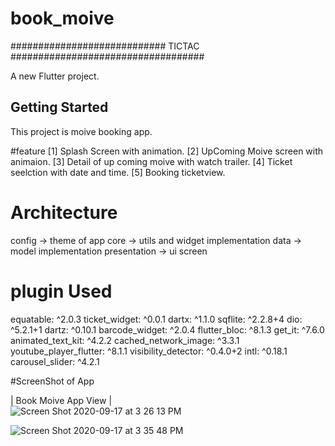 # book_moive

############################ TICTAC ###################################

A new Flutter project.

## Getting Started

This project is moive booking app.



#feature
[1] Splash Screen with animation.
[2] UpComing Moive screen with animaion.
[3] Detail of up coming moive with watch trailer.
[4] Ticket seelction with date and time.
[5] Booking ticketview.


# Architecture
config -> theme of app
core -> utils and widget implementation
data -> model implementation
presentation -> ui screen



# plugin Used
  equatable: ^2.0.3
  ticket_widget: ^0.0.1
  dartx: ^1.1.0
  sqflite: ^2.2.8+4
  dio: ^5.2.1+1
  dartz: ^0.10.1
  barcode_widget: ^2.0.4
  flutter_bloc: ^8.1.3
  get_it: ^7.6.0
  animated_text_kit: ^4.2.2
  cached_network_image: ^3.3.1
  youtube_player_flutter: ^8.1.1
  visibility_detector: ^0.4.0+2
  intl: ^0.18.1
  carousel_slider: ^4.2.1


#ScreenShot of App


|  Book Moive App View                                             |                                                                             
 <img width alt="Screen Shot 2020-09-17 at 3 26 13 PM" src="https://github.com/Sweetyrawat-star/book_moive/assets/57385799/17f927a8-cf1f-48d9-a8af-9eb177472c38.png">

<img alt="Screen Shot 2020-09-17 at 3 35 48 PM" src="https://github.com/Sweetyrawat-star/book_moive/assets/57385799/9f25f1a1-ca69-4a91-b9e5-977f03a726a5.png">




